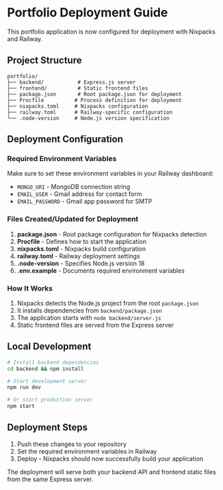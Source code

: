 # Portfolio Deployment Guide

This portfolio application is now configured for deployment with Nixpacks and Railway.

## Project Structure
```
portfolio/
├── backend/           # Express.js server
├── frontend/          # Static frontend files
├── package.json       # Root package.json for deployment
├── Procfile          # Process definition for deployment
├── nixpacks.toml     # Nixpacks configuration
├── railway.toml      # Railway-specific configuration
└── .node-version     # Node.js version specification
```

## Deployment Configuration

### Required Environment Variables
Make sure to set these environment variables in your Railway dashboard:

- `MONGO_URI` - MongoDB connection string
- `EMAIL_USER` - Gmail address for contact form
- `EMAIL_PASSWORD` - Gmail app password for SMTP

### Files Created/Updated for Deployment

1. **package.json** - Root package configuration for Nixpacks detection
2. **Procfile** - Defines how to start the application
3. **nixpacks.toml** - Nixpacks build configuration
4. **railway.toml** - Railway deployment settings
5. **.node-version** - Specifies Node.js version 18
6. **.env.example** - Documents required environment variables

### How It Works

1. Nixpacks detects the Node.js project from the root `package.json`
2. It installs dependencies from `backend/package.json`
3. The application starts with `node backend/server.js`
4. Static frontend files are served from the Express server

## Local Development

```bash
# Install backend dependencies
cd backend && npm install

# Start development server
npm run dev

# Or start production server
npm start
```

## Deployment Steps

1. Push these changes to your repository
2. Set the required environment variables in Railway
3. Deploy - Nixpacks should now successfully build your application

The deployment will serve both your backend API and frontend static files from the same Express server.

